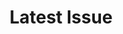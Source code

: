 ---
title: Latest Issue
layout: default
publish-date: Spring 2022
volume: 126
cover-img: /assets/images/CALA2022SpringNewsletter_Page_01.jpg
download: https://drive.google.com/file/d/1zXnf2zqi_ApsbLu_0Qv_LdO-cbZUfdeS/view?usp=sharing
---